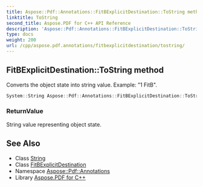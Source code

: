 ```yaml
---
title: Aspose::Pdf::Annotations::FitBExplicitDestination::ToString method
linktitle: ToString
second_title: Aspose.PDF for C++ API Reference
description: 'Aspose::Pdf::Annotations::FitBExplicitDestination::ToString method. Converts the object state into string value. Example: "1 FitB" in C++.'
type: docs
weight: 200
url: /cpp/aspose.pdf.annotations/fitbexplicitdestination/tostring/
---
```

## FitBExplicitDestination::ToString method


Converts the object state into string value. Example: "1 FitB".

```cpp
System::String Aspose::Pdf::Annotations::FitBExplicitDestination::ToString() const override
```


### ReturnValue

String value representing object state.

## See Also

* Class [String](../../../system/string/)
* Class [FitBExplicitDestination](../)
* Namespace [Aspose::Pdf::Annotations](../../)
* Library [Aspose.PDF for C++](../../../)

